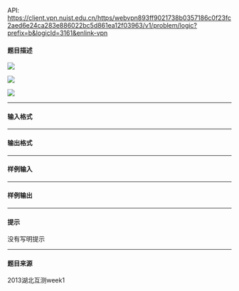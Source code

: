 API: https://client.vpn.nuist.edu.cn/https/webvpn893ff9021738b0357186c0f23fc2aed6e24ca283e886022bc5d861ea12f03963/v1/problem/logic?prefix=b&logicId=3161&enlink-vpn

#### 题目描述

![](../file/3161_0.jpg)

![](../file/3161_1.jpg)

![](../file/3161_2.jpg)

---

#### 输入格式

---

#### 输出格式

---

#### 样例输入

---

#### 样例输出

---

#### 提示

没有写明提示

---

#### 题目来源

2013湖北互测week1